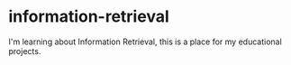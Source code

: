 # information-retrieval
I'm learning about Information Retrieval, this is a place for my educational projects.
